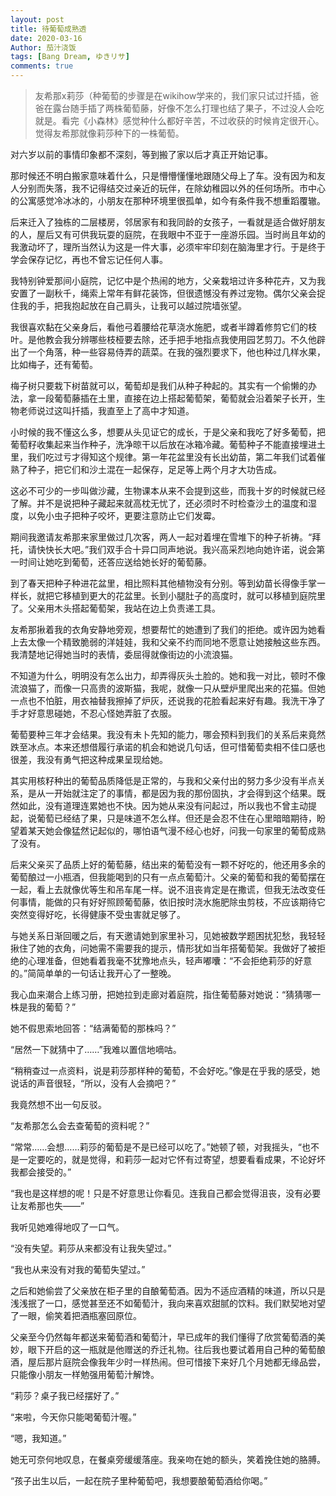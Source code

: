```yaml
---
layout: post
title: 待葡萄成熟透
date: 2020-03-16
Author: 茄汁浇饭 
tags: [Bang Dream, ゆきリサ]
comments: true
---
```


> 友希那x莉莎（种葡萄的步骤是在wikihow学来的，我们家只试过扦插，爸爸在露台随手插了两株葡萄藤，好像不怎么打理也结了果子，不过没人会吃就是。看完《小森林》感觉种什么都好辛苦，不过收获的时候肯定很开心。觉得友希那就像莉莎种下的一株葡萄。

对六岁以前的事情印象都不深刻，等到搬了家以后才真正开始记事。

那时候还不明白搬家意味着什么，只是懵懵懂懂地跟随父母上了车。没有因为和友人分别而失落，我不记得结交过亲近的玩伴，在除幼稚园以外的任何场所。市中心的公寓感觉冷冰冰的，小朋友在那种环境里很孤单，如今有条件我不想重蹈覆辙。

后来迁入了独栋的二层楼房，邻居家有和我同龄的女孩子，一看就是适合做好朋友的人，屋后又有可供我玩耍的庭院，在我眼中不亚于一座游乐园。当时尚且年幼的我激动坏了，理所当然认为这是一件大事，必须牢牢印刻在脑海里才行。于是终于学会保存记忆，再也不曾忘记任何人事。

我特别钟爱那间小庭院，记忆中是个热闹的地方，父亲栽培过许多种花卉，又为我安置了一副秋千，绳索上常年有鲜花装饰，但很遗憾没有养过宠物。偶尔父亲会捉住我的手，把我抱起放在自己肩头，让我可以越过院墙张望。

我很喜欢黏在父亲身后，看他弓着腰给花草浇水施肥，或者半蹲着修剪它们的枝叶。是他教会我分辨哪些枝桠要去除，还手把手地指点我使用园艺剪刀。不久他辟出了一个角落，种一些容易侍弄的蔬菜。在我的强烈要求下，他也种过几样水果，比如梅子，还有葡萄。

梅子树只要栽下树苗就可以，葡萄却是我们从种子种起的。其实有一个偷懒的办法，拿一段葡萄藤插在土里，直接在边上搭起葡萄架，葡萄就会沿着架子长开，生物老师说过这叫扦插，我直至上了高中才知道。

小时候的我不懂这么多，想要从头见证它的成长，于是父亲和我吃了好多葡萄，把葡萄籽收集起来当作种子，洗净晾干以后放在冰箱冷藏。葡萄种子不能直接埋进土里，我们吃过亏才得知这个规律。第一年花盆里没有长出幼苗，第二年我们试着催熟了种子，把它们和沙土混在一起保存，足足等上两个月才大功告成。

这必不可少的一步叫做沙藏，生物课本从来不会提到这些，而我十岁的时候就已经了解。并不是说把种子藏起来就高枕无忧了，还必须时不时检查沙土的温度和湿度，以免小虫子把种子咬坏，更要注意防止它们发霉。

期间我邀请友希那来家里做过几次客，两人一起对着埋在雪堆下的种子祈祷。“拜托，请快快长大吧。”我们双手合十异口同声地说。我兴高采烈地向她许诺，说会第一时间让她吃到葡萄，还答应送给她长好的葡萄藤。

到了春天把种子种进花盆里，相比照料其他植物没有分别。等到幼苗长得像手掌一样长，就把它移植到更大的花盆里。长到小腿肚子的高度时，就可以移植到庭院里了。父亲用木头搭起葡萄架，我站在边上负责递工具。

友希那揪着我的衣角安静地旁观，想要帮忙的她遭到了我们的拒绝。或许因为她看上去太像一个精致脆弱的洋娃娃，我和父亲不约而同地不愿意让她接触这些东西。我清楚地记得她当时的表情，委屈得就像街边的小流浪猫。

不知道为什么，明明没有怎么出力，却弄得灰头土脸的。她和我一对比，顿时不像流浪猫了，而像一只高贵的波斯猫，我呢，就像一只从壁炉里爬出来的花猫。但她一点也不怕脏，用衣袖替我擦掉了炉灰，还说我的花脸看起来好有趣。我洗干净了手才好意思碰她，不忍心怪她弄脏了衣服。

葡萄要种三年才会结果。我没有未卜先知的能力，哪会预料到我们的关系后来竟然跌至冰点。本来还想借履行承诺的机会和她说几句话，但可惜葡萄卖相不佳口感也很差，我没有勇气把这种成果呈现给她。

其实用核籽种出的葡萄品质降低是正常的，与我和父亲付出的努力多少没有半点关系，是从一开始就注定了的事情，都是因为我的那份固执，才会得到这个结果。既然如此，没有道理连累她也不快。因为她从来没有问起过，所以我也不曾主动提起，说葡萄已经结了果，只是味道不怎么样。但还是会忍不住在心里暗暗期待，盼望着某天她会像猛然记起似的，哪怕语气漫不经心也好，问我一句家里的葡萄成熟了没有。

后来父亲买了品质上好的葡萄藤，结出来的葡萄没有一颗不好吃的，他还用多余的葡萄酿过一小瓶酒，但我能喝到的只有一点点葡萄汁。父亲的葡萄和我的葡萄摆在一起，看上去就像优等生和吊车尾一样。说不沮丧肯定是在撒谎，但我无法改变任何事情，能做的只有好好照顾葡萄藤，依旧按时浇水施肥除虫剪枝，不应该期待它突然变得好吃，长得健康不受虫害就足够了。

与她关系日渐回暖之后，有天邀请她到家里补习，见她被数学题困扰犯愁，我轻轻揪住了她的衣角，问她需不需要我的提示，情形犹如当年搭葡萄架。我做好了被拒绝的心理准备，但她看着我毫不犹豫地点头，轻声嘟囔：“不会拒绝莉莎的好意的。”简简单单的一句话让我开心了一整晚。

我心血来潮合上练习册，把她拉到走廊对着庭院，指住葡萄藤对她说：“猜猜哪一株是我的葡萄？”

她不假思索地回答：“结满葡萄的那株吗？”

“居然一下就猜中了……”我难以置信地嘀咕。

“稍稍查过一点资料，说是莉莎那样种的葡萄，不会好吃。”像是在乎我的感受，她说话的声音很轻，“所以，没有人会摘吧？”

我竟然想不出一句反驳。

“友希那怎么会去查葡萄的资料呢？”

“常常……会想……莉莎的葡萄是不是已经可以吃了。”她顿了顿，对我摇头，“也不是一定要吃的，就是觉得，和莉莎一起对它怀有过寄望，想要看看成果，不论好坏我都会接受的。”

“我也是这样想的呢！只是不好意思让你看见。连我自己都会觉得沮丧，没有必要让友希那也失——”

我听见她难得地叹了一口气。

“没有失望。莉莎从来都没有让我失望过。”

“我也从来没有对我的葡萄失望过。”

之后和她偷尝了父亲放在柜子里的自酿葡萄酒。因为不适应酒精的味道，所以只是浅浅抿了一口，感觉甚至还不如葡萄汁，我向来喜欢甜腻的饮料。我们默契地对望了一眼，偷笑着把酒瓶塞回原位。

父亲至今仍然每年都送来葡萄酒和葡萄汁，早已成年的我们懂得了欣赏葡萄酒的美妙，眼下开启的这一瓶就是他赠送的乔迁礼物。往后我也要试着用自己种的葡萄酿酒，屋后那片庭院会像我年少时一样热闹。但可惜接下来好几个月她都无缘品尝，只能像小朋友一样勉强用葡萄汁解馋。

“莉莎？桌子我已经摆好了。”

“来啦，今天你只能喝葡萄汁喔。”

“嗯，我知道。”

她无可奈何地叹息，在餐桌旁缓缓落座。我亲吻在她的额头，笑着挽住她的胳膊。

“孩子出生以后，一起在院子里种葡萄吧，我想要酿葡萄酒给你喝。”